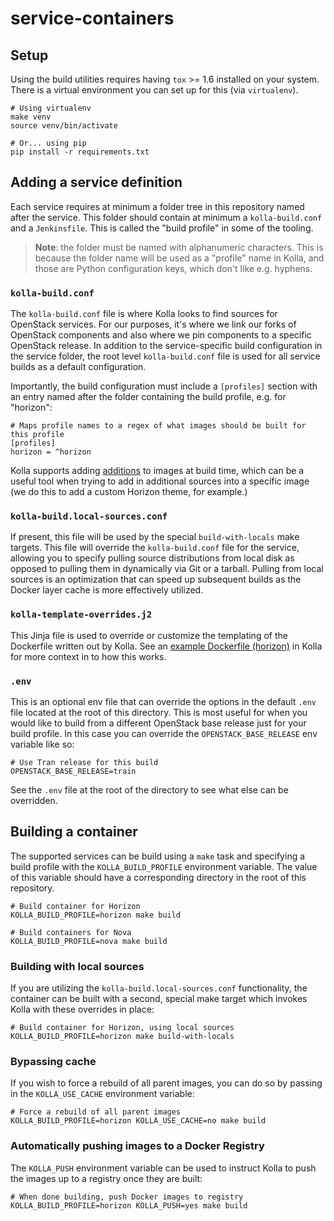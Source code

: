 # service-containers

## Setup

Using the build utilities requires having `tox` >= 1.6 installed on your system.
There is a virtual environment you can set up for this (via `virtualenv`).

```
# Using virtualenv
make venv
source venv/bin/activate

# Or... using pip
pip install -r requirements.txt
```

## Adding a service definition

Each service requires at minimum a folder tree in this repository named after
the service. This folder should contain at minimum a `kolla-build.conf` and a
`Jenkinsfile`. This is called the "build profile" in some of the tooling.

> **Note**: the folder must be named with alphanumeric characters. This is because the folder name will be used as a "profile" name in Kolla, and those are Python configuration keys, which don't like e.g. hyphens.

### `kolla-build.conf`

The `kolla-build.conf` file is where Kolla looks to find sources for OpenStack
services. For our purposes, it's where we link our forks of OpenStack components
and also where we pin components to a specific OpenStack release. In addition to
the service-specific build configuration in the service folder, the root level
`kolla-build.conf` file is used for all service builds as a default
configuration.

Importantly, the build configuration must include a `[profiles]` section with
an entry named after the folder containing the build profile, e.g. for "horizon":

```
# Maps profile names to a regex of what images should be built for this profile
[profiles]
horizon = ^horizon
```

Kolla supports adding [additions](https://docs.openstack.org/kolla/latest/admin/image-building.html#additions-functionality) to images at build time, which can be a useful
tool when trying to add in additional sources into a specific image (we do this
to add a custom Horizon theme, for example.)

### `kolla-build.local-sources.conf`

If present, this file will be used by the special `build-with-locals` make
targets. This file will override the `kolla-build.conf` file for the service,
allowing you to specify pulling source distributions from local disk as opposed
to pulling them in dynamically via Git or a tarball. Pulling from local sources
is an optimization that can speed up subsequent builds as the Docker layer cache
is more effectively utilized.

### `kolla-template-overrides.j2`

This Jinja file is used to override or customize the templating of the
Dockerfile written out by Kolla. See an [example Dockerfile (horizon)](https://github.com/openstack/kolla/blob/master/docker/horizon/Dockerfile.j2) in Kolla
for more context in to how this works.

### `.env`

This is an optional env file that can override the options in the default `.env`
file located at the root of this directory. This is most useful for when you would
like to build from a different OpenStack base release just for your build profile.
In this case you can override the `OPENSTACK_BASE_RELEASE` env variable like so:

```shell
# Use Tran release for this build
OPENSTACK_BASE_RELEASE=train
```

See the `.env` file at the root of the directory to see what else can be overridden.

## Building a container

The supported services can be build using a `make` task and specifying a build profile with the `KOLLA_BUILD_PROFILE` environment variable. The value of this variable should have a corresponding directory in the root of this repository.

```
# Build container for Horizon
KOLLA_BUILD_PROFILE=horizon make build

# Build containers for Nova
KOLLA_BUILD_PROFILE=nova make build
```

### Building with local sources

If you are utilizing the `kolla-build.local-sources.conf` functionality, the
container can be built with a second, special make target which invokes Kolla
with these overrides in place:

```
# Build container for Horizon, using local sources
KOLLA_BUILD_PROFILE=horizon make build-with-locals
```

### Bypassing cache

If you wish to force a rebuild of all parent images, you can do so by passing in the `KOLLA_USE_CACHE` environment variable:

```
# Force a rebuild of all parent images
KOLLA_BUILD_PROFILE=horizon KOLLA_USE_CACHE=no make build
```

### Automatically pushing images to a Docker Registry

The `KOLLA_PUSH` environment variable can be used to instruct Kolla to push the images up to a registry once they are built:

```
# When done building, push Docker images to registry
KOLLA_BUILD_PROFILE=horizon KOLLA_PUSH=yes make build
```
